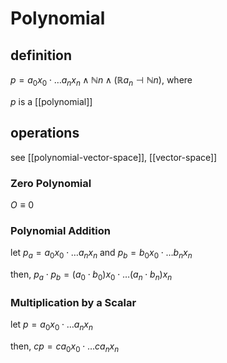 # Polynomial

## definition

$p = a_0x_0 \cdot \dots a_nx_n \land \mathbb N n \land (\mathbb R a_n \dashv \mathbb N n)$, where

$p$ is a [[polynomial]]

## operations

see [[polynomial-vector-space]], [[vector-space]]

### Zero Polynomial

$O \equiv 0$

### Polynomial Addition

let $p_a = a_0x_0 \cdot \dots a_nx_n$ and $p_b = b_0x_0 \cdot \dots b_nx_n$

then, $p_a \cdot p_b = (a_0 \cdot b_0) x_0 \cdot \dots (a_n \cdot b_n) x_n$

### Multiplication by a Scalar

let $p = a_0x_0 \cdot \dots a_nx_n$

then, $cp = ca_0x_0 \cdot \dots ca_nx_n$
